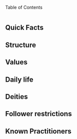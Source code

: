 



Table of Contents
```table-of-contents
```

## Quick Facts



## Structure



## Values



## Daily life



## Deities


## Follower restrictions


## Known Practitioners





